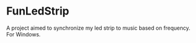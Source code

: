 # FunLedStrip
A project aimed to synchronize my led strip to music based on frequency. For Windows.
